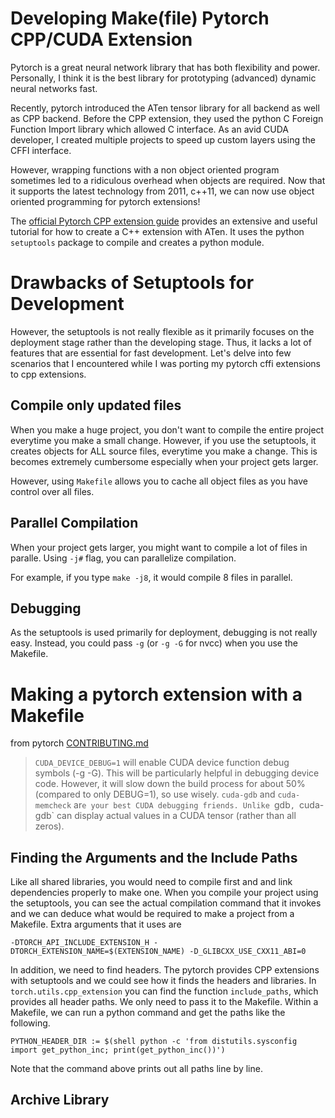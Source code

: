 # Developing Make(file) Pytorch CPP/CUDA Extension

Pytorch is a great neural network library that has both flexibility and power.  Personally, I think it is the best library for prototyping (advanced) dynamic neural networks fast.

Recently, pytorch introduced the ATen tensor library for all backend as well as CPP backend. Before the CPP extension, they used the python C Foreign Function Import library which allowed C interface. As an avid CUDA developer, I created multiple projects to speed up custom layers using the CFFI interface.

However, wrapping functions with a non object oriented program sometimes led to a ridiculous overhead when objects are required. Now that it supports the latest technology from 2011, c++11, we can now use object oriented programming for pytorch extensions!

The [official Pytorch CPP extension guide](https://pytorch.org/tutorials/advanced/cpp_extension.html) provides an extensive and useful tutorial for how to create a C++ extension with ATen. It uses the python `setuptools` package to compile and creates a python module.


# Drawbacks of Setuptools for Development

However, the setuptools is not really flexible as it primarily focuses on the deployment stage rather than the developing stage. Thus, it lacks a lot of features that are essential for fast development. Let's delve into few scenarios that I encountered while I was porting my pytorch cffi extensions to cpp extensions.

## Compile only updated files

When you make a huge project, you don't want to compile the entire project everytime you make a small change. However, if you use the setuptools, it creates objects for ALL source files, everytime you make a change. This is becomes extremely cumbersome especially when your project gets larger.

However, using `Makefile` allows you to cache all object files as you have control over all files.

## Parallel Compilation

When your project gets larger, you might want to compile a lot of files in paralle. Using `-j#` flag, you can parallelize compilation.

For example, if you type `make -j8`, it would compile 8 files in parallel.

## Debugging

As the setuptools is used primarily for deployment, debugging is not really easy.
Instead, you could pass `-g` (or `-g -G` for nvcc) when you use the Makefile.


# Making a pytorch extension with a Makefile


from pytorch [CONTRIBUTING.md](https://github.com/pytorch/pytorch/blob/master/CONTRIBUTING.md)
> `CUDA_DEVICE_DEBUG=1` will enable CUDA device function debug symbols (-g -G). This will be particularly helpful in debugging device code. However, it will slow down the build process for about 50% (compared to only DEBUG=1), so use wisely.
> `cuda-gdb` and `cuda-memcheck` ar`e your best CUDA debugging friends. Unlike `gdb`, `cuda-gdb` can display actual values in a CUDA tensor (rather than all zeros).


## Finding the Arguments and the Include Paths

Like all shared libraries, you would need to compile first and and link dependencies properly to make one. When you compile your project using the setuptools, you can see the actual compilation command that it invokes and we can deduce what would be required to make a project from a Makefile. Extra arguments that it uses are

```
-DTORCH_API_INCLUDE_EXTENSION_H -DTORCH_EXTENSION_NAME=$(EXTENSION_NAME) -D_GLIBCXX_USE_CXX11_ABI=0
```

In addition, we need to find headers. The pytorch provides CPP extensions with setuptools and we could see how it finds the headers and libraries. In `torch.utils.cpp_extension` you can find the function `include_paths`, which provides all header paths. We only need to pass it to the Makefile. Within a Makefile, we can run a python command and get the paths like the following.


```
PYTHON_HEADER_DIR := $(shell python -c 'from distutils.sysconfig import get_python_inc; print(get_python_inc())')
```

Note that the command above prints out all paths line by line.


## Archive Library


